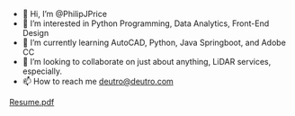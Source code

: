 - 👋 Hi, I’m @PhilipJPrice
- 👀 I’m interested in Python Programming, Data Analytics, Front-End Design
- 🌱 I’m currently learning AutoCAD, Python, Java Springboot, and Adobe CC
- 💞️ I’m looking to collaborate on just about anything, LiDAR services, especially.
- 📫 How to reach me deutro@deutro.com

<!---
PhilipJPrice/PhilipJPrice is a ✨ special ✨ repository because its `README.md` (this file) appears on your GitHub profile.
You can click the Preview link to take a look at your changes.
--->
[Resume.pdf](https://github.com/PhilipJPrice/PhilipJPrice/files/10095133/Resume.pdf)
